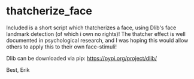# thatcherize_face
Included is a short script which thatcherizes a face, using Dlib's face landmark detection (of which i own no rights)!
The thatcher effect is well documented in psychological research, and I was hoping this would allow others to apply this to their own face-stimuli!

Dlib can be downloaded via pip:
https://pypi.org/project/dlib/


Best,
Erik
